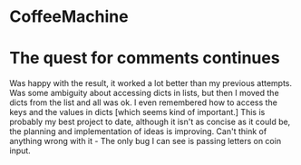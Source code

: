# CoffeeMachine
# The quest for comments continues

Was happy with the result, it worked a lot better than my previous attempts. Was some ambiguity about accessing dicts in lists, but then I moved the dicts from the list and
all was ok. I even remembered how to access the keys and the values in dicts [which seems kind of important.] This is probably my best project to date, although it isn't as concise
as it could be, the planning and implementation of ideas is improving. Can't think of anything wrong with it - The only bug I can see is passing letters on coin input.
